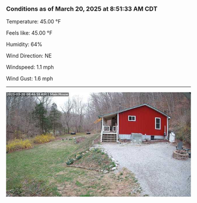 ### Conditions as of March 20, 2025 at 8:51:33 AM CDT 

Temperature: 45.00 &deg;F

Feels like: 45.00 &deg;F

Humidity: 64%

Wind Direction: NE

Windspeed: 1.1 mph

Wind Gust: 1.6 mph

---

<img src="./images/latest.jpeg"/>

